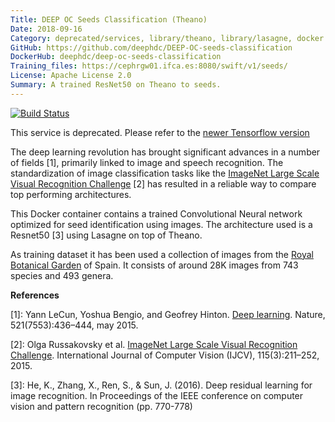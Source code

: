 ```yaml
---
Title: DEEP OC Seeds Classification (Theano)
Date: 2018-09-16
Category: deprecated/services, library/theano, library/lasagne, docker
GitHub: https://github.com/deephdc/DEEP-OC-seeds-classification
DockerHub: deephdc/deep-oc-seeds-classification
Training_files: https://cephrgw01.ifca.es:8080/swift/v1/seeds/
License: Apache License 2.0
Summary: A trained ResNet50 on Theano to seeds.
---
```


[![Build Status](https://jenkins.indigo-datacloud.eu:8080/buildStatus/icon?job=Pipeline-as-code/DEEP-OC-org/DEEP-OC-seeds-classification/master)](https://jenkins.indigo-datacloud.eu:8080/job/Pipeline-as-code/job/DEEP-OC-org/job/DEEP-OC-seeds-classification/job/master)

This service is deprecated. Please refer to the [newer Tensorflow version](./deep-oc-seed-classification.html)

The deep learning revolution has brought significant advances in a number of
fields [1], primarily linked to image and speech recognition. The
standardization of image classification tasks like the [ImageNet Large Scale
Visual Recognition Challenge](http://www.image-net.org/challenges/LSVRC/) [2]
has resulted in a reliable way to compare top performing architectures.

This Docker container contains a trained Convolutional Neural network optimized
for seed identification using images. The architecture used is a Resnet50 [3]
using Lasagne on top of Theano.

As training dataset it has been used a collection of images from the
[Royal Botanical Garden](http://www.rjb.csic.es) of Spain. It consists of around
28K images from 743 species and 493 genera.


**References**

[1]: Yann LeCun, Yoshua Bengio, and Geofrey Hinton. [Deep learning](https://www.cs.toronto.edu/~hinton/absps/NatureDeepReview.pdf). Nature, 521(7553):436–444, may 2015.

[2]: Olga Russakovsky et al. [ImageNet Large Scale Visual Recognition Challenge](https://arxiv.org/abs/1409.0575). International Journal of Computer Vision (IJCV), 115(3):211–252, 2015.

[3]: He, K., Zhang, X., Ren, S., & Sun, J. (2016). Deep residual learning for image recognition. In Proceedings of the IEEE conference on computer vision and pattern recognition (pp. 770-778)
